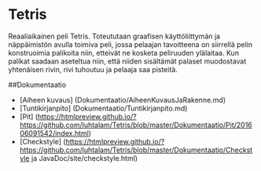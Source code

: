 # Tetris
Reaaliaikainen peli Tetris. Toteututaan graafisen käyttöliittymän ja näppäimistön avulla toimiva peli, jossa pelaajan tavoitteena on siirrellä pelin konstruoimia palikoita niin, etteivät ne kosketa peliruuden ylälaitaa. Kun palikat saadaan aseteltua niin, että niiden sisältämät palaset muodostavat yhtenäisen rivin, rivi tuhoutuu ja pelaaja saa pisteitä.

##Dokumentaatio

* [Aiheen kuvaus] (Dokumentaatio/AiheenKuvausJaRakenne.md)
* [Tuntikirjanpito] (Dokumentaatio/Tuntikirjanpito.md)
* [Pit] (https://htmlpreview.github.io/?https://github.com/luhtalam/Tetris/blob/master/Dokumentaatio/Pit/201606091542/index.html)
* [Checkstyle] (https://htmlpreview.github.io/?https://github.com/luhtalam/Tetris/blob/master/Dokumentaatio/Checkstyle ja JavaDoc/site/checkstyle.html)
